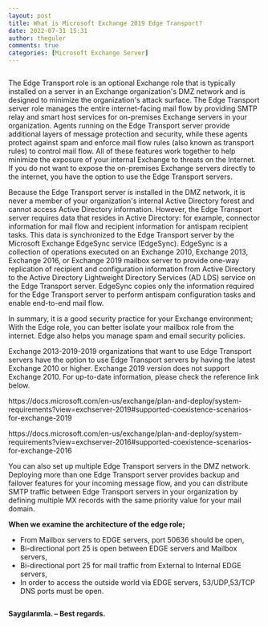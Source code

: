 ```yaml
---
layout: post
title: What is Microsoft Exchange 2019 Edge Transport?
date: 2022-07-31 15:31
author: theguler
comments: true
categories: [Microsoft Exchange Server]
---
```

<!-- wp:image {"id":3816,"sizeSlug":"large","linkDestination":"none"} -->
<figure class="wp-block-image size-large"><img src="https://theguler.wordpress.com/wp-content/uploads/2022/07/exchange-edge-transport.png?w=695" alt="" class="wp-image-3816" /></figure>
<!-- /wp:image -->

<!-- wp:paragraph -->
<p>The Edge Transport role is an optional Exchange role that is typically installed on a server in an Exchange organization's DMZ network and is designed to minimize the organization's attack surface. The Edge Transport server role manages the entire internet-facing mail flow by providing SMTP relay and smart host services for on-premises Exchange servers in your organization. Agents running on the Edge Transport server provide additional layers of message protection and security, while these agents protect against spam and enforce mail flow rules (also known as transport rules) to control mail flow. All of these features work together to help minimize the exposure of your internal Exchange to threats on the Internet. If you do not want to expose the on-premises Exchange servers directly to the internet, you have the option to use the Edge Transport servers.</p>
<!-- /wp:paragraph -->

<!-- wp:paragraph -->
<p>Because the Edge Transport server is installed in the DMZ network, it is never a member of your organization's internal Active Directory forest and cannot access Active Directory information. However, the Edge Transport server requires data that resides in Active Directory: for example, connector information for mail flow and recipient information for antispam recipient tasks. This data is synchronized to the Edge Transport server by the Microsoft Exchange EdgeSync service (EdgeSync). EdgeSync is a collection of operations executed on an Exchange 2010, Exchange 2013, Exchange 2016, or Exchange 2019 mailbox server to provide one-way replication of recipient and configuration information from Active Directory to the Active Directory Lightweight Directory Services (AD LDS) service on the Edge Transport server. EdgeSync copies only the information required for the Edge Transport server to perform antispam configuration tasks and enable end-to-end mail flow.</p>
<!-- /wp:paragraph -->

<!-- wp:paragraph -->
<p>In summary, it is a good security practice for your Exchange environment; With the Edge role, you can better isolate your mailbox role from the internet. Edge also helps you manage spam and email security policies.</p>
<!-- /wp:paragraph -->

<!-- wp:paragraph -->
<p>Exchange 2013-2019-2019 organizations that want to use Edge Transport servers have the option to use Edge Transport servers by having the latest Exchange 2010 or higher. Exchange 2019 version does not support Exchange 2010. For up-to-date information, please check the reference link below.</p>
<!-- /wp:paragraph -->

<!-- wp:paragraph -->
<p>https://docs.microsoft.com/en-us/exchange/plan-and-deploy/system-requirements?view=exchserver-2019#supported-coexistence-scenarios-for-exchange-2019</p>
<!-- /wp:paragraph -->

<!-- wp:paragraph -->
<p>https://docs.microsoft.com/en-us/exchange/plan-and-deploy/system-requirements?view=exchserver-2016#supported-coexistence-scenarios-for-exchange-2016</p>
<!-- /wp:paragraph -->

<!-- wp:paragraph -->
<p>You can also set up multiple Edge Transport servers in the DMZ network. Deploying more than one Edge Transport server provides backup and failover features for your incoming message flow, and you can distribute SMTP traffic between Edge Transport servers in your organization by defining multiple MX records with the same priority value for your mail domain.</p>
<!-- /wp:paragraph -->

<!-- wp:paragraph -->
<p><strong>When we examine the architecture of the edge role;</strong></p>
<!-- /wp:paragraph -->

<!-- wp:list -->
<ul><!-- wp:list-item -->
<li>From Mailbox servers to EDGE servers, port 50636 should be open,</li>
<!-- /wp:list-item -->

<!-- wp:list-item -->
<li>Bi-directional port 25 is open between EDGE servers and Mailbox servers,</li>
<!-- /wp:list-item -->

<!-- wp:list-item -->
<li>Bi-directional port 25 for mail traffic from External to Internal EDGE servers,</li>
<!-- /wp:list-item -->

<!-- wp:list-item -->
<li>In order to access the outside world via EDGE servers, 53/UDP,53/TCP DNS ports must be open.</li>
<!-- /wp:list-item --></ul>
<!-- /wp:list -->

<!-- wp:image {"id":3823,"sizeSlug":"large","linkDestination":"none"} -->
<figure class="wp-block-image size-large"><img src="https://theguler.wordpress.com/wp-content/uploads/2022/07/ex2019edge_16-1.png?w=769" alt="" class="wp-image-3823" /></figure>
<!-- /wp:image -->

<!-- wp:paragraph -->
<p><strong>Saygılarımla. – Best regards.</strong></p>
<!-- /wp:paragraph -->
